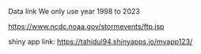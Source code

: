 Data link
We only use year 1998 to 2023
 
https://www.ncdc.noaa.gov/stormevents/ftp.jsp

shiny app link: https://tahidul94.shinyapps.io/myapp123/
